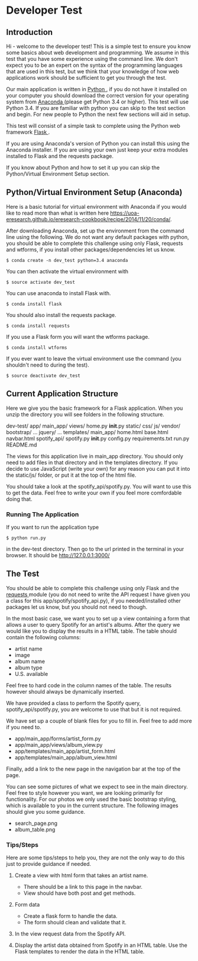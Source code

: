# Developer Test


## Introduction

Hi - welcome to the developer test! This is a simple test to ensure you know some basics about web development and programming. We assume in this test that you have some experience using the command line. We don't expect you to be an expert on the syntax of the programming languages that are used in this test, but we think that your knowledge of how web applications work should be sufficient to get you through the test.  

Our main application is written in <a href='https://www.python.org/'> Python </a>, if you do not have it installed on your computer you should download the correct version for your operating system from <a href='https://www.continuum.io/downloads'> Anaconda </a> (please get Python 3.4 or higher). This test will use Python 3.4. If you are familiar with python you can skip to the test section and begin. For new people to Python the next few sections will aid in setup. 

This test will consist of a simple task to complete using the Python web framework <a href='http://flask.pocoo.org/'> Flask </a>. 

If you are using Anaconda's version of Python you can install this using the Anaconda installer. If you are using your own just keep your extra modules installed to Flask and the requests package. 

If you know about Python and how to set it up you can skip the Python/Virtual Environment Setup section.


## Python/Virtual Environment Setup (Anaconda)

Here is a basic tutorial for virtual environment with Anaconda if you would like to read more than what is written here https://uoa-eresearch.github.io/eresearch-cookbook/recipe/2014/11/20/conda/.

After downloading Anaconda, set up the environment from the command line using the following. We do not want any default packages with python, you should be able to complete this challenge using only Flask, requests and wtforms, if you install other packages/dependencies let us know.

    $ conda create -n dev_test python=3.4 anaconda

You can then activate the virtual environment with

    $ source activate dev_test

You can use anaconda to install Flask with. 
    
    $ conda install flask

You should also install the requests package.

    $ conda install requests

If you use a Flask form you will want the wtforms package.

    $ conda install wtforms


If you ever want to leave the virtual environment use the command (you shouldn't need to during the test). 

    $ source deactivate dev_test

## Current Application Structure

Here we give you the basic framework for a Flask application. When you unzip the directory you will see folders in the following structure.

dev-test/
    app/
        main_app/
            views/
                home.py
            __init__.py
        static/
            css/
            js/
            vendor/
                bootstrap/
                    ...
                jquery/
                    ...
        templates/
            main_app/
                home.html
            base.html
            navbar.html
        spotify_api/
            spotify.py
        __init__.py
    config.py
    requirements.txt
    run.py
    README.md

The views for this application live in main_app directory. You should only need to add files in that directory and in the templates directory. If you decide to use JavaScript (write your own) for any reason you can put it into the static/js/ folder, or put it at the top of the html file.

You should take a look at the spotify_api/spotify.py. You will want to use this to get the data. Feel free to write your own if you feel more comfordable doing that.


### Running The Application

If you want to run the application type
    
    $ python run.py

in the dev-test directory. Then go to the url printed in the terminal in your browser. It should be http://127.0.0.1:3000/


## The Test

You should be able to complete this challenge using only Flask and the <a href='http://docs.python-requests.org/en/master/'> requests </a> module (you do not need to write the API request I have given you a class for this app/spotify/spotify_api.py), if you needed/installed other packages let us know, but you should not need to though.

In the most basic case, we want you to set up a view containing a form that allows a user to query Spotify for an artist's albums. After the query we would like you to display the results in a HTML table. The table should contain the following columns:

- artist name
- image
- album name
- album type
- U.S. available

Feel free to hard code in the column names of the table. The results however should always be dynamically inserted.

We have provided a class to perform the Spotify query, spotify_api/spotify.py, you are welcome to use that but it is not required.

We have set up a couple of blank files for you to fill in. Feel free to add more if you need to.

- app/main_app/forms/artist_form.py
- app/main_app/views/album_view.py
- app/templates/main_app/artist_form.html
- app/templates/main_app/album_view.html

Finally, add a link to the new page in the navigation bar at the top of the page.

You can see some pictures of what we expect to see in the main directory. Feel free to style however you want, we are looking primarily for functionality. For our photos we only used the basic bootstrap styling, which is available to you in the current structure. The following images should give you some guidance.

- search_page.png
- album_table.png

### Tips/Steps

Here are some tips/steps to help you, they are not the only way to do this just to provide guidance if needed. 


1. Create a view with html form that takes an artist name.
    - There should be a link to this page in the navbar.
    - View should have both post and get methods.

2. Form data
    - Create a flask form to handle the data.
    - The form should clean and validate that it. 

3. In the view request data from the Spotify API.

4. Display the artist data obtained from Spotify in an HTML table. Use the Flask templates to render the data in the HTML table.
